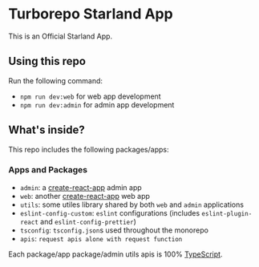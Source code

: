 # Turborepo Starland App

This is an Official Starland App.

## Using this repo

Run the following command:
- `npm run dev:web` for web app development
- `npm run dev:admin` for admin app development


## What's inside?

This repo includes the following packages/apps:

### Apps and Packages

- `admin`: a [create-react-app](https://create-react-app.dev) admin app
- `web`: another [create-react-app](https://create-react-app.dev) web app
- `utils`: some utiles library shared by both `web` and `admin` applications
- `eslint-config-custom`: `eslint` configurations (includes `eslint-plugin-react` and `eslint-config-prettier`)
- `tsconfig`: `tsconfig.json`s used throughout the monorepo
- `apis`: `request apis alone with request function`

Each package/app  package/admin utils apis is 100% [TypeScript](https://www.typescriptlang.org/).

